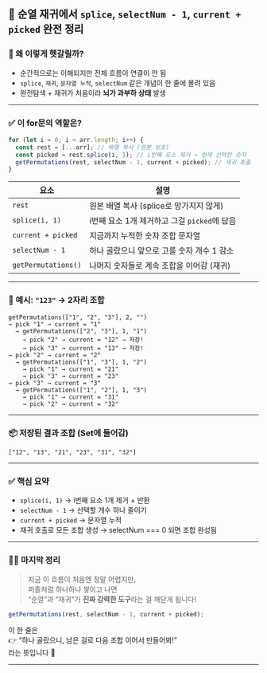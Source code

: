 ## 🔁 순열 재귀에서 `splice`, `selectNum - 1`, `current + picked` 완전 정리

### 🤯 왜 이렇게 헷갈릴까?

- 순간적으로는 이해되지만 전체 흐름이 연결이 안 됨
- `splice`, `재귀`, `문자열 누적`, `selectNum` 같은 개념이 한 줄에 몰려 있음
- 완전탐색 + 재귀가 처음이라 **뇌가 과부하 상태** 발생

---

### ✅ 이 for문의 역할은?

```js
for (let i = 0; i < arr.length; i++) {
  const rest = [...arr]; // 배열 복사 (원본 보호)
  const picked = rest.splice(i, 1); // i번째 요소 제거 → 현재 선택한 숫자
  getPermutations(rest, selectNum - 1, current + picked); // 재귀 호출
}
```

| 요소                | 설명                                         |
| ------------------- | -------------------------------------------- |
| `rest`              | 원본 배열 복사 (splice로 망가지지 않게)      |
| `splice(i, 1)`      | i번째 요소 1개 제거하고 그걸 `picked`에 담음 |
| `current + picked`  | 지금까지 누적한 숫자 조합 문자열             |
| `selectNum - 1`     | 하나 골랐으니 앞으로 고를 숫자 개수 1 감소   |
| `getPermutations()` | 나머지 숫자들로 계속 조합을 이어감 (재귀)    |

---

### 🧠 예시: `"123"` → 2자리 조합

```plaintext
getPermutations(["1", "2", "3"], 2, "")
→ pick "1" → current = "1"
  → getPermutations(["2", "3"], 1, "1")
    → pick "2" → current = "12" → 저장!
    → pick "3" → current = "13" → 저장!
→ pick "2" → current = "2"
  → getPermutations(["1", "3"], 1, "2")
    → pick "1" → current = "21"
    → pick "3" → current = "23"
→ pick "3" → current = "3"
  → getPermutations(["1", "2"], 1, "3")
    → pick "1" → current = "31"
    → pick "2" → current = "32"
```

---

### 📦 저장된 결과 조합 (Set에 들어감)

```
["12", "13", "21", "23", "31", "32"]
```

---

### ✅ 핵심 요약

- `splice(i, 1)` → i번째 요소 1개 제거 + 반환
- `selectNum - 1` → 선택할 개수 하나 줄이기
- `current + picked` → 문자열 누적
- 재귀 호출로 모든 조합 생성 → selectNum === 0 되면 조합 완성됨

---

### 🧘‍♀️ 마지막 정리

> 지금 이 흐름이 처음엔 정말 어렵지만,  
> 퍼즐처럼 하나하나 쌓이고 나면  
> “순열”과 “재귀”가 **진짜 강력한 도구**라는 걸 깨닫게 됩니다!

```js
getPermutations(rest, selectNum - 1, current + picked);
```

이 한 줄은  
👉 “하나 골랐으니, 남은 걸로 다음 조합 이어서 만들어봐!”  
라는 뜻입니다 💪

---
